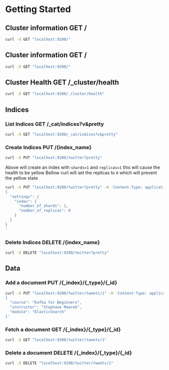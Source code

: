 # Getting Started
## Cluster information GET /
```bash
curl -X GET "localhost:9200/"
```
## Cluster information GET /
```bash
curl -X GET "localhost:9200/"
```
## Cluster Health GET /_cluster/health
```bash
curl -X GET "localhost:9200/_cluster/health"
```
## Indices
### List Indices GET /_cat/indices?v&pretty
```bash
curl -X GET "localhost:9200/_cat/indices?v&pretty"
```
### Create Indices PUT /{index_name}
```bash
curl -X PUT "localhost:9200/twitter?pretty"
```
Above will create an index with `shards=1` and `replicas=1` this will cause the health to be yellow
Bellow curl will set the replicas to `0` which will prevent the yellow state
```bash
curl -X PUT "localhost:9200/twitter?pretty" -H 'Content-Type: application/json' -d'
{
  "settings": {
    "index": {
      "number_of_shards": 1,  
      "number_of_replicas": 0 
    }
  }
}
'
```
### Delete Indices DELETE /{index_name}
```bash
curl -X DELETE "localhost:9200/twitter?pretty"
```
## Data
### Add a document PUT /{_index}/{_type}/{_id}
```bash
curl -X PUT "localhost:9200/twitter/tweets/1" -H 'Content-Type: application/json' -d'
{
  "course": "Kafka for Beginners",
  "instructor": "Stephane Maarek",
  "module": "ElasticSearch"
}'
```
### Fetch a document GET /{_index}/{_type}/{_id}
```bash
curl -X GET "localhost:9200/twitter/tweets/1"
```
### Delete a document DELETE /{_index}/{_type}/{_id}
```bash
curl -X DELETE "localhost:9200/twitter/tweets/1"
```
